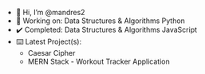 - 👋 Hi, I’m @mandres2
- 📖 Working on: Data Structures & Algorithms Python
- ✔️ Completed: Data Structures & Algorithms JavaScript
- ⌨️ Latest Project(s): 
    * Caesar Cipher
    * MERN Stack - Workout Tracker Application

<!---
mandres2/mandres2 is a ✨ special ✨ repository because its `README.md` (this file) appears on your GitHub profile.
You can click the Preview link to take a look at your changes.
--->
